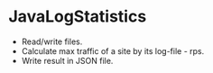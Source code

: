 # JavaLogStatistics

- Read/write files.
- Calculate max traffic of a site by its log-file - rps.
- Write result in JSON file.